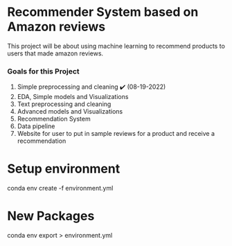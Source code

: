 # Recommender System based on Amazon reviews
This project will be about using machine learning to recommend products to users that made amazon reviews.

### Goals for this Project

1. Simple preprocessing and cleaning :heavy_check_mark: (08-19-2022)
2. EDA, Simple models and Visualizations
3. Text preprocessing and cleaning 
4. Advanced models and Visualizations
5. Recommendation System
6. Data pipeline
7. Website for user to put in sample reviews for a product and receive a recommendation

# Setup environment

conda env create -f environment.yml

# New Packages

conda env export > environment.yml


